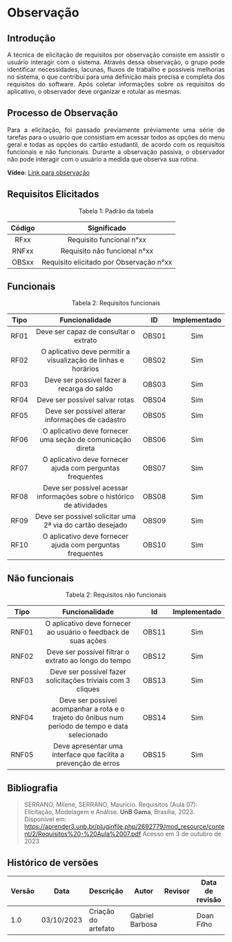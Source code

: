 # **Observação**

## **Introdução**

<p style="text-align: justify;">
A técnica de elicitação de requisitos por observação consiste em assistir o usuário interagir com o sistema. Através dessa observação, o grupo pode identificar necessidades, lacunas, fluxos de trabalho e possíveis melhorias no sistema, o que contribui para uma definição mais precisa e completa dos requisitos do software. Após coletar informações sobre os requisitos do aplicativo, o observador deve organizar e rotular as mesmas.
</p>

## **Processo de Observação**

<p style="text-align: justify;">
Para a elicitação, foi passado previamente préviamente uma série de tarefas para o usuário que consistiam em acessar todos as opções do menu geral e todas as opções do cartão estudantil, de acordo com os requisitos funcionais e não funcionais. Durante a observação passiva, o observador não pode interagir com o usuário a medida que observa sua rotina.
</p>

**Vídeo**: [Link para observação](https://youtu.be/qadc8xRSXeA)


## **Requisitos Elicitados**

<center>

Tabela 1: Padrão da tabela

| Código | Significado |
| :---: | :---: |
| RFxx | Requisito funcional n°xx |
| RNFxx | Requisito não funcional n°xx | 
| OBSxx | Requisito elicitado por Observação n°xx |

</center>

## **Funcionais** 

<center>

Tabela 2: Requisitos funcionais

| Tipo   | Funcionalidade                                       | ID   | Implementado |
| :---:  | :--------------------------------------------------: | :---: | :----------: |
| RF01   | Deve ser capaz de consultar o extrato               | OBS01 |     Sim      |
| RF02   | O aplicativo deve permitir a visualização de linhas e horários | OBS02 |     Sim      |
| RF03   | Deve ser possível fazer a recarga do saldo          | OBS03 |     Sim      |
| RF04   | Deve ser possível salvar rotas                      | OBS04 |     Sim      |
| RF05   | Deve ser possível alterar informações de cadastro   | OBS05 |     Sim      |
| RF06   | O aplicativo deve fornecer uma seção de comunicação direta | OBS06 |     Sim      |
| RF07   | O aplicativo deve fornecer ajuda com perguntas frequentes | OBS07 |     Sim      |
| RF08   | Deve ser possível acessar informações sobre o histórico de atividades | OBS08 |     Sim      |
| RF09   | Deve ser possível solicitar uma 2ª via do cartão desejado | OBS09 |     Sim      |
| RF10   | O aplicativo deve fornecer ajuda com perguntas frequentes | OBS10 |     Sim      |

</center>

## **Não funcionais**

<center>

Tabela 2: Requisitos não funcionais

| Tipo | Funcionalidade                                           | Id  | Implementado |
| :---:  | :--------------------------------------------------: | :---: | :----------: |
| RNF01  | O aplicativo deve fornecer ao usuário o feedback de suas ações | OBS11 |     Sim      |
| RNF02  | Deve ser possível filtrar o extrato ao longo do tempo | OBS12 |     Sim      |
| RNF03  | Deve ser possível fazer solicitações triviais com 3 cliques | OBS13 |     Sim      |
| RNF04  | Deve ser possível acompanhar a rota e o trajeto do ônibus num período de tempo e data selecionado | OBS14 |     Sim      |
| RNF05  | Deve apresentar uma interface que facilita a prevenção de erros | OBS15 |     Sim      |

</center>


## **Bibliografia**

>SERRANO, Milene, SERRANO, Maurício. Requisitos (Aula 07): Elicitação, Modelagem e Análise. **UnB Gama**, Brasília, 2023. Disponível em: <https://aprender3.unb.br/pluginfile.php/2692779/mod_resource/content/2/Requisitos%20-%20Aula%2007.pdf> Acesso em 3 de outubro de 2023

## **Histórico de versões**

| Versão | Data       | Descrição            | Autor          | Revisor        | Data de revisão | 
|--------|------------|----------------------|----------------|--------------- | --------------- |
| 1.0 | 03/10/2023 | Criação do artefato  | Gabriel Barbosa |              |    Doan Filho              |

